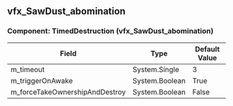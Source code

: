 ## vfx_SawDust_abomination

### Component: TimedDestruction (vfx_SawDust_abomination)

|Field|Type|Default Value|
|---|---|---|
|m_timeout|System.Single|3|
|m_triggerOnAwake|System.Boolean|True|
|m_forceTakeOwnershipAndDestroy|System.Boolean|False|

